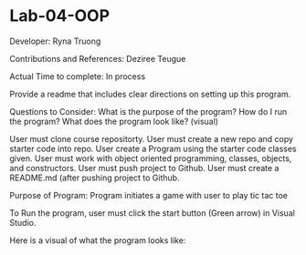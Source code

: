 # Lab-04-OOP

Developer: Ryna Truong

Contributions and References: Deziree Teugue

Actual Time to complete: In process

Provide a readme that includes clear directions on setting up this program.

Questions to Consider:
What is the purpose of the program?
How do I run the program?
What does the program look like? (visual)

User must clone course repositorty. User must create a new repo and copy starter code into repo. User create a Program using the starter code classes given. User must work with object oriented programming, classes, objects, and constructors. User must push project to Github. User must create a README.md (after pushing project to Github.

Purpose of Program: Program initiates a game with user to play tic tac toe

To Run the program, user must click the start button (Green arrow) in Visual Studio.

Here is a visual of what the program looks like:

